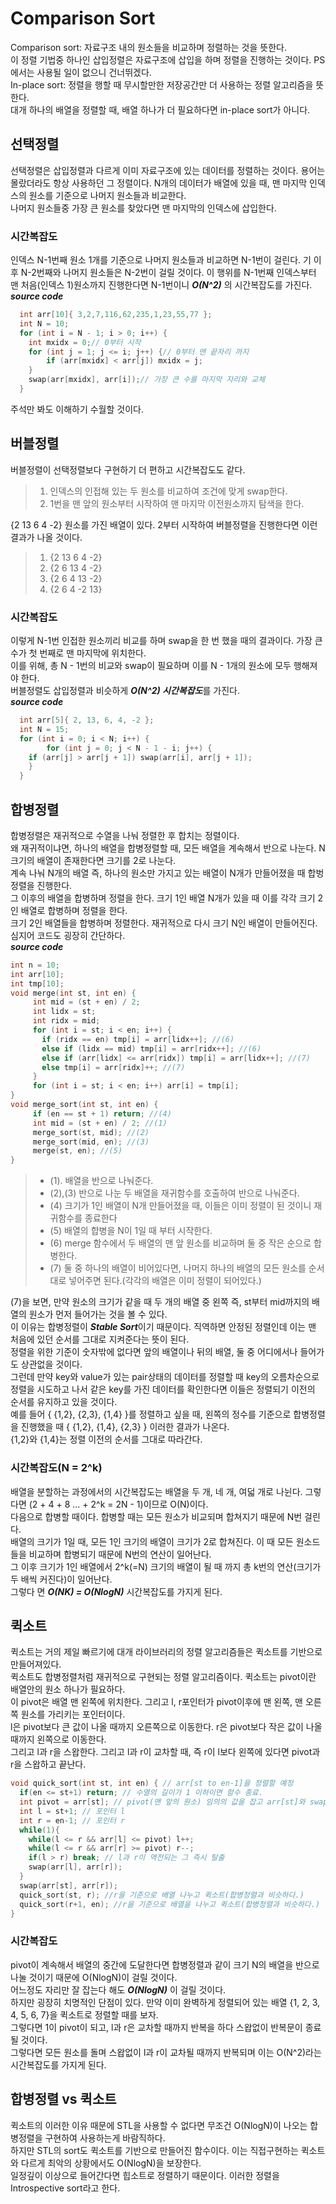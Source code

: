 # Comparison Sort
Comparison sort: 자료구조 내의 원소들을 비교하며 정렬하는 것을 뜻한다.      
이 정렬 기법중 하나인 삽입정렬은 자료구조에 삽입을 하며 정렬을 진행하는 것이다. PS에서는 사용될 일이 없으니 건너뛰겠다.      
In-place sort: 정렬을 행할 때 무시할만한 저장공간만 더 사용하는 정렬 알고리즘을 뜻한다.       
대개 하나의 배열을 정렬할 때, 배열 하나가 더 필요하다면 in-place sort가 아니다.      
## 선택정렬      
선택정렬은 삽입정렬과 다르게 이미 자료구조에 있는 데이터를 정렬하는 것이다.
용어는 몰랐더라도 항상 사용하던 그 정렬이다. N개의 데이터가 배열에 있을 때, 맨 마지막 인덱스의 원소를 기준으로 나머지 원소들과 비교한다.     
나머지 원소들중 가장 큰 원소를 찾았다면 맨 마지막의 인덱스에 삽입한다. 
### 시간복잡도
인덱스 N-1번째 원소 1개를 기준으로 나머지 원소들과 비교하면 N-1번이 걸린다. 기 이후 N-2번째와 나머지 원소들은 N-2번이 걸릴 것이다.
이 행위를 N-1번째 인덱스부터 맨 처음(인덱스 1)원소까지 진행한다면 N-1번이니 ***O(N^2)*** 의 시간복잡도를 가진다.         
***source code***      
```cpp  
  int arr[10]{ 3,2,7,116,62,235,1,23,55,77 };
  int N = 10;
  for (int i = N - 1; i > 0; i++) {
	int mxidx = 0;// 0부터 시작
	for (int j = 1; j <= i; j++) {// 0부터 맨 끝자리 까지
		if (arr[mxidx] < arr[j]) mxidx = j;
	}
	swap(arr[mxidx], arr[i]);// 가장 큰 수를 마지막 자리와 교체
  }
```      
주석만 봐도 이해하기 수월할 것이다.     
## 버블정렬
버블정렬이 선택정렬보다 구현하기 더 편하고 시간복잡도도 같다.    
> 1. 인덱스의 인접해 있는 두 원소를 비교하여 조건에 맞게 swap한다.
> 2. 1번을 맨 앞의 원소부터 시작하여 맨 마지막 이전원소까지 탐색을 한다.     
      
{2 13 6 4 -2} 원소를 가진 배열이 있다. 2부터 시작하여 버블정렬을 진행한다면 이런 결과가 나올 것이다.       
      
> 1. {2 13 6 4 -2}      
> 2. {2 6 13 4 -2}      
> 3. {2 6 4 13 -2}      
> 4. {2 6 4 -2 13}      
                  
### 시간복잡도
이렇게 N-1번 인접한 원소끼리 비교를 하며 swap을 한 번 했을 때의 결과이다. 가장 큰 수가 첫 번째로 맨 마지막에 위치한다.        
이를 위해, 총 N - 1번의 비교와 swap이 필요하며 이를 N - 1개의 원소에 모두 행해져야 한다.           
버블정렬도 삽입정렬과 비슷하게 ***O(N^2) 시간복잡도***를 가진다.      
***source code***     
```cpp
  int arr[5]{ 2, 13, 6, 4, -2 };
  int N = 15;
  for (int i = 0; i < N; i++) {
        for (int j = 0; j < N - 1 - i; j++) {
	if (arr[j] > arr[j + 1]) swap(arr[i], arr[j + 1]);
	}
  }
```

## 합병정렬     
합병정렬은 재귀적으로 수열을 나눠 정렬한 후 합치는 정렬이다.       
왜 재귀적이냐면, 하나의 배열을 합병정렬할 때, 모든 배열을 계속해서 반으로 나눈다. N 크기의 배열이 존재한다면 크기를 2로 나눈다.   
계속 나눠 N개의 배열 즉, 하나의 원소만 가지고 있는 배열이 N개가 만들어졌을 때 합벙정렬을 진행한다.     
그 이후의 배열을 합병하며 정렬을 한다. 크기 1인 배열 N개가 있을 때 이를 각각 크기 2인 배열로 합병하며 정렬을 한다.     
크기 2인 배열들을 합병하며 정렬한다. 재귀적으로 다시 크기 N인 배열이 만들어진다.     
심지어 코드도 굉장히 간단하다.    
***source code***
```cpp
int n = 10;
int arr[10];
int tmp[10];
void merge(int st, int en) {
     int mid = (st + en) / 2;
     int lidx = st;
     int ridx = mid;
     for (int i = st; i < en; i++) {
	   if (ridx == en) tmp[i] = arr[lidx++]; //(6)
	   else if (lidx == mid) tmp[i] = arr[ridx++]; //(6)
	   else if (arr[lidx] <= arr[ridx]) tmp[i] = arr[lidx++]; //(7)
	   else tmp[i] = arr[ridx]++; //(7)
     }
     for (int i = st; i < en; i++) arr[i] = tmp[i];
}
void merge_sort(int st, int en) { 
     if (en == st + 1) return; //(4)
     int mid = (st + en) / 2; //(1)
     merge_sort(st, mid); //(2)
     merge_sort(mid, en); //(3)
     merge(st, en); //(5)
}
```              
> * (1). 배열을 반으로 나눠준다.             
> * (2),(3) 반으로 나눈 두 배열을 재귀함수를 호출하여 반으로 나눠준다.                
> * (4) 크기가 1인 배열이 N개 만들어졌을 때, 이들은 이미 정렬이 된 것이니 재귀함수를 종료한다               
> * (5) 배열의 합병을 N이 1일 때 부터 시작한다.                
> * (6) merge 함수에서 두 배열의 맨 앞 원소를 비교하며 둘 중 작은 순으로 합병한다.                   
> * (7) 둘 중 하나의 배열이 비어있다면, 나머지 하나의 배열의 모든 원소를 순서대로 넣어주면 된다.(각각의 배열은 이미 정렬이 되어있다.)                   
                     
(7)을 보면, 만약 원소의 크기가 같을 때 두 개의 배열 중 왼쪽 즉, st부터 mid까지의 배열의 원소가 먼저 들어가는 것을 볼 수 있다.                
이 이유는 합병정렬이 ***Stable Sort***이기 때문이다. 직역하면 안정된 정렬인데 이는 맨 처음에 있던 순서를 그대로 지켜준다는 뜻이 된다.           
정렬을 위한 기준이 숫자밖에 없다면 앞의 배열이나 뒤의 배열, 둘 중 어디에서나 들어가도 상관없을 것이다.           
그런데 만약 key와 value가 있는 pair상태의 데이터를 정렬할 때 key의 오름차순으로 정렬을 시도하고 나서 같은 key를 가진 데이터를 확인한다면 이들은 정렬되기 이전의 순서를 유지하고 있을 것이다.                       
예를 들어 { {1,2}, {2,3}, {1,4} }를 정렬하고 싶을 때, 왼쪽의 정수를 기준으로 합병정렬을 진행했을 때 { {1,2}, {1,4}, {2,3} } 이러한 결과가 나온다.         
{1,2}와 {1,4}는 정렬 이전의 순서를 그대로 따라간다.              
### 시간복잡도(N = 2^k)                 
배열을 분할하는 과정에서의 시간복잡도는 배열을 두 개, 네 개, 여덟 개로 나뉜다. 그렇다면 (2 + 4 + 8 ... + 2^k = 2N - 1)이므로 O(N)이다.          
다음으로 합병할 때이다. 합병할 때는 모든 원소가 비교되며 합쳐지기 때문에 N번 걸린다.                
배열의 크기가 1일 때, 모든 1인 크기의 배열이 크기가 2로 합쳐진다. 이 때 모든 원소드들을 비교하며 합병되기 때문에 N번의 연산이 일어난다.         
그 이후 크기가 1인 배열에서 2^k(=N) 크기의 배열이 될 때 까지 총 k번의 연산(크기가 두 배씩 커진다)이 일어난다.           
그렇다 면 ***O(NK) = O(NlogN)*** 시간복잡도를 가지게 된다.        
                 
## 퀵소트            
퀵소트는 거의 제일 빠르기에 대개 라이브러리의 정렬 알고리즘들은 퀵소트를 기반으로 만들어져있다.           
퀵소트도 합병정렬처럼 재귀적으로 구현되는 정렬 알고리즘이다. 퀵소트는 pivot이란 배열안의 원소 하나가 필요하다.            
이 pivot은 배열 맨 왼쪽에 위치한다. 그리고 l, r포인터가 pivot이후에 맨 왼쪽, 맨 오른쪽 원소를 가리키는 포인터이다.       
l은 pivot보다 큰 값이 나올 때까지 오른쪽으로 이동한다. r은 pivot보다 작은 값이 나올 때까지 왼쪽으로 이동한다.        
그리고 l과 r을 스왑한다. 그리고 l과 r이 교차할 때, 즉 r이 l보다 왼쪽에 있다면 pivot과 r을 스왑하고 끝난다.        
```cpp         
void quick_sort(int st, int en) { // arr[st to en-1]을 정렬할 예정
  if(en <= st+1) return; // 수열의 길이가 1 이하이면 함수 종료. 
  int pivot = arr[st]; // pivot(맨 앞의 원소) 임의의 값을 잡고 arr[st]와 swap해도 상관없음.
  int l = st+1; // 포인터 l
  int r = en-1; // 포인터 r
  while(1){
    while(l <= r && arr[l] <= pivot) l++;
    while(l <= r && arr[r] >= pivot) r--;
    if(l > r) break; // l과 r이 역전되는 그 즉시 탈출
    swap(arr[l], arr[r]);
  }
  swap(arr[st], arr[r]);
  quick_sort(st, r); //r을 기준으로 배열 나누고 퀵소트(합병정렬과 비슷하다.)
  quick_sort(r+1, en); //r을 기준으로 배열을 나누고 퀵소트(합병정렬과 비슷하다.)
}
```        
### 시간복잡도         
pivot이 계속해서 배열의 중간에 도달한다면 합병정렬과 같이 크기 N의 배열을 반으로 나눌 것이기 때문에 O(NlogN)이 걸릴 것이다.         
어느정도 자리만 잘 잡는다 해도 ***O(NlogN)*** 이 걸릴 것이다.         
하지만 굉장히 치명적인 단점이 있다. 만약 이미 완벽하게 정렬되어 있는 배열 {1, 2, 3, 4, 5, 6, 7}을 퀵소트로 정렬할 때를 보자.         
그렇다면 1이 pivot이 되고, l과 r은 교차할 때까지 반복을 하다 스왑없이 반복문이 종료될 것이다.         
그렇다면 모든 원소를 돌며 스왑없이 l과 r이 교차될 때까지 반복되며 이는 O(N^2)라는 시간복잡도를 가지게 된다.         
                 
## 합병정렬 vs 퀵소트     
퀵소트의 이러한 이유 때문에 STL을 사용할 수 없다면 무조건 O(NlogN)이 나오는 합병정렬을 구현하여 사용하는게 바람직하다.       
하지만 STL의 sort도 퀵소트를 기반으로 만들어진 함수이다. 이는 직접구현하는 퀵소트와 다르게 최악의 상황에서도 O(NlogN)을 보장한다.       
일정깊이 이상으로 들어간다면 힙소트로 정렬하기 때문이다. 이러한 정렬을 Introspective sort라고 한다.      



